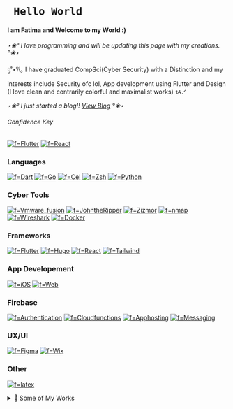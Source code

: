 # ```  Hello World  ```

#### I am Fatima and Welcome to my World :) 

_⋆❀° I love programming and will be updating this page with my creations. °❀⋆_

 ༘˚⋆𐙚｡ I have graduated CompSci(Cyber Security) with a Distinction and my interests include Security ofc lol, App development using Flutter and Design (I love clean and contrarily colorful and maximalist works) ᝰ.ᐟ

 _⋆❀° I just started a blog!! [View Blog](https://fatties-blog.vercel.app) °❀⋆_


###### Confidence Key
[![f=Flutter](https://img.shields.io/badge/★★★★★-FF69B4?style=for-the-badge)](https://github.com/fatima2003)
[![f=React](https://img.shields.io/badge/★★★-FFA9D4?style=for-the-badge)](https://github.com/fatima2003)

### Languages
[![f=Dart](https://img.shields.io/badge/dart-FF69B4?style=for-the-badge&logo=dart)](https://github.com/fatima2003)
[![f=Go](https://img.shields.io/badge/go-FF69B4?style=for-the-badge&logo=go)](https://github.com/fatima2003)
[![f=Cel](https://img.shields.io/badge/cel-FF69B4?style=for-the-badge&logo=cel)](https://github.com/fatima2003)
[![f=Zsh](https://img.shields.io/badge/zsh-FFA9D4?style=for-the-badge&logo=zsh)](https://github.com/fatima2003)
[![f=Python](https://img.shields.io/badge/python-FFA9D4?style=for-the-badge&logo=python)](https://github.com/fatima2003)

### Cyber Tools
[![f=Vmware_fusion](https://img.shields.io/badge/Vmware_fusion-FF69B4?style=for-the-badge&logo=Vmware)](https://github.com/fatima2003)
[![f=JohntheRipper](https://img.shields.io/badge/john_the_ripper-FF69B4?style=for-the-badge&logo=hackaday)](https://github.com/fatima2003)
[![f=Zizmor](https://img.shields.io/badge/Zizmor-FFA9D4?style=for-the-badge&logo=Zizmor)](https://github.com/fatima2003)
[![f=nmap](https://img.shields.io/badge/nmap-FFA9D4?style=for-the-badge&logo=nmap)](https://github.com/fatima2003)
[![f=Wireshark](https://img.shields.io/badge/wireshark-FFA9D4?style=for-the-badge&logo=wireshark)](https://github.com/fatima2003)
[![f=Docker](https://img.shields.io/badge/Docker-FFA9D4?style=for-the-badge&logo=Docker)](https://github.com/fatima2003)

### Frameworks
[![f=Flutter](https://img.shields.io/badge/flutter-FF69B4?style=for-the-badge&logo=flutter)](https://github.com/fatima2003)
[![f=Hugo](https://img.shields.io/badge/hugo-FFA9D4?style=for-the-badge&logo=hugo)](https://github.com/fatima2003)
[![f=React](https://img.shields.io/badge/react-FFA9D4?style=for-the-badge&logo=react)](https://github.com/fatima2003)
[![f=Tailwind](https://img.shields.io/badge/tailwindcss-FFA9D4?style=for-the-badge&logo=tailwindcss)](https://github.com/fatima2003)

### App Developement
[![f=iOS](https://img.shields.io/badge/ios-FF69B4?style=for-the-badge&logo=ios)](https://github.com/fatima2003)
[![f=Web](https://img.shields.io/badge/web-FF69B4?style=for-the-badge&logo=internetcomputer)](https://github.com/fatima2003)

### Firebase
[![f=Authentication](https://img.shields.io/badge/authentication-FF69B4?style=for-the-badge&logo=firebase)](https://github.com/fatima2003)
[![f=Cloudfunctions](https://img.shields.io/badge/Cloudfunctions-FF69B4?style=for-the-badge&logo=firebase)](https://github.com/fatima2003)
[![f=Apphosting](https://img.shields.io/badge/Apphosting-FF69B4?style=for-the-badge&logo=firebase)](https://github.com/fatima2003)
[![f=Messaging](https://img.shields.io/badge/Messaging-FFA9D4?style=for-the-badge&logo=firebase)](https://github.com/fatima2003)

### UX/UI
[![f=Figma](https://img.shields.io/badge/figma-FFA9D4?style=for-the-badge&logo=figma)](https://github.com/fatima2003)
[![f=Wix](https://img.shields.io/badge/wix-FFA9D4?style=for-the-badge&logo=wix)](https://github.com/fatima2003)

### Other
[![f=latex](https://img.shields.io/badge/latex-FF69B4?style=for-the-badge&logo=latex)](https://github.com/fatima2003)

<details>
  <summary>🌟 Some of My Works</summary>
  <p align="center">

   ______________________________

  #### 👩🏽‍💻 Currently a contributor and mentee under OpenBao :)
  *I'm working on enhancing the PKI (Public Key Infrastructure) endpoint.* 
  
   [My Contributions](https://github.com/openbao/openbao/issues?q=author%3Afatima2003+)

   I am also an Organization-Level Moderator! :D
  ______________________________

  #### 🕌 Waqt: Prayer times for mosques in Harare
  *Displays salaah times for mosques in Harare.* 

  _**CURRENTLY ONLY AVAILABLE IN ZIMBABWE && UAE**_
  
  [View as Web App](https://masjid2024-79d97.web.app)   
  [View on App Store (for iOS)](https://apps.apple.com/ae/app/salaah-waqt/id6639612429)
  ______________________________

  #### 🍬 Kreckle Foods: A confectionery wholesaler
  *E-commerce platform for a confectionery wholesaler.*
  
  [Visit Website](https://www.krecklefoods.com)
  ______________________________
  #### 🎨 Draggable: A simple CSS animation tool
  *Create animations by dragging the cursor on the screen.*
  
  [View Project](https://draggablecss.vercel.app)
  
  ______________________________
  #### ✍️ My Blog: Created using Hugo
  *I publish blogs about tech, food spots and art :D*
  
  [View Blog](https://fatties-blog.vercel.app)
  _____________________________
  #### 💼 My Portfolio: Created using Next.js
  *My personal portfolio showcasing my work and skills.*
  
  [View Portfolio](https://fatties-portfolio.vercel.app)
  ______________________________

  #### 🎨 Waqt Logo: Designed in Figma
  *A logo design created using Figma.*
  
  [View on Figma](https://www.figma.com/proto/jS63p8uYMBpUvObFxJu05b/Logo-Design?node-id=305-45&t=I9uQunrXf5tUoQyF-1)

  ______________________________
  </p>
</details>
